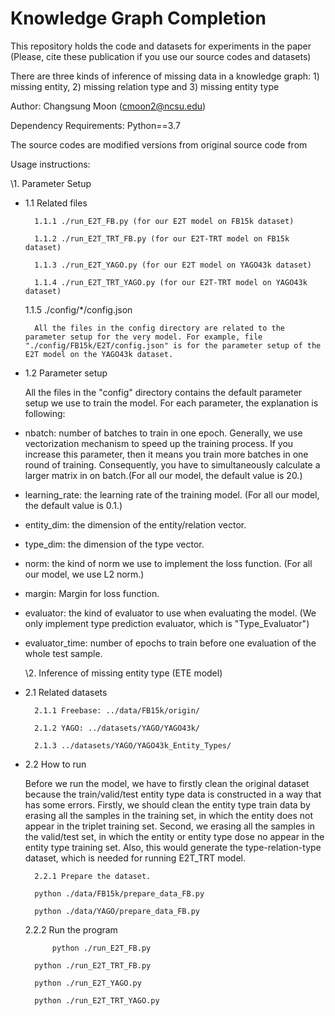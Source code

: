 # Knowledge Graph Completion

This repository holds the code and datasets for experiments in the paper (Please, cite these publication if you use our source codes and datasets)

There are three kinds of inference of missing data in a knowledge graph: 1) missing entity, 2) missing relation type and 3) missing entity type

Author: Changsung Moon (cmoon2@ncsu.edu)

Dependency Requirements: Python==3.7

The source codes are modified versions from original source code from 

Usage instructions:

\1. Parameter Setup

    

* 1.1 Related files

        1.1.1 ./run_E2T_FB.py (for our E2T model on FB15k dataset)

        1.1.2 ./run_E2T_TRT_FB.py (for our E2T-TRT model on FB15k dataset)

        1.1.3 ./run_E2T_YAGO.py (for our E2T model on YAGO43k dataset)

        1.1.4 ./run_E2T_TRT_YAGO.py (for our E2T-TRT model on YAGO43k dataset)

	1.1.5 ./config/*/config.json 

		All the files in the config directory are related to the parameter setup for the very model. For example, file "./config/FB15k/E2T/config.json" is for the parameter setup of the E2T model on the YAGO43k dataset.

* 1.2 Parameter setup

	All the files in the "config" directory contains the default parameter setup we use to train the model. For each parameter, the explanation is following:

- nbatch: number of batches to train in one epoch. Generally, we use vectorization mechanism to speed up the training process. If you increase this parameter, then it means you train more batches in one round of training. Consequently, you have to simultaneously calculate a larger matrix in on batch.(For all our model, the default value is 20.)
- learning_rate: the learning rate of the training model. (For all our model, the default value is 0.1.)
- entity_dim: the dimension of the entity/relation vector.
- type_dim: the dimension of the type vector.
- norm: the kind of norm we use to implement the loss function. (For all our model, we use L2 norm.)
- margin: Margin for loss function.
- evaluator: the kind of evaluator to use when evaluating the model. (We only implement type prediction evaluator, which is "Type_Evaluator")
- evaluator_time: number of epochs to train before one evaluation of the whole test sample. 

  \2. Inference of missing entity type (ETE model)

* 2.1 Related datasets

        2.1.1 Freebase: ../data/FB15k/origin/

        2.1.2 YAGO: ../datasets/YAGO/YAGO43k/

        2.1.3 ../datasets/YAGO/YAGO43k_Entity_Types/

* 2.2 How to run

	Before we run the model, we have to firstly clean the original dataset because the train/valid/test entity type data is constructed in a way that has some errors. Firstly, we should clean the entity type train data by erasing all the samples in the training set, in which the entity does not appear in the triplet training set. Second, we erasing all the samples in the valid/test set, in which the entity or entity type dose no appear in the entity type training set. Also, this would generate the type-relation-type dataset, which is needed for running E2T_TRT model.

	

        2.2.1 Prepare the dataset.

	    python ./data/FB15k/prepare_data_FB.py

	    python ./data/YAGO/prepare_data_FB.py

	2.2.2 Run the program

            python ./run_E2T_FB.py

	    python ./run_E2T_TRT_FB.py

	    python ./run_E2T_YAGO.py

	    python ./run_E2T_TRT_YAGO.py





